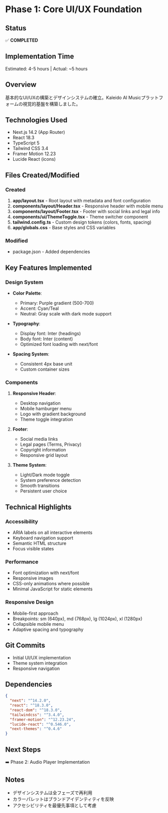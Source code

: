 # Phase 1: Core UI/UX Foundation

## Status
✅ **COMPLETED**

## Implementation Time
Estimated: 4-5 hours | Actual: ~5 hours

## Overview
基本的なUI/UXの構築とデザインシステムの確立。Kaleido AI Musicプラットフォームの視覚的基盤を構築しました。

## Technologies Used
- Next.js 14.2 (App Router)
- React 18.3
- TypeScript 5
- Tailwind CSS 3.4
- Framer Motion 12.23
- Lucide React (icons)

## Files Created/Modified

### Created
1. **app/layout.tsx** - Root layout with metadata and font configuration
2. **components/layout/Header.tsx** - Responsive header with mobile menu
3. **components/layout/Footer.tsx** - Footer with social links and legal info
4. **components/ui/ThemeToggle.tsx** - Theme switcher component
5. **tailwind.config.ts** - Custom design tokens (colors, fonts, spacing)
6. **app/globals.css** - Base styles and CSS variables

### Modified
- package.json - Added dependencies

## Key Features Implemented

### Design System
- **Color Palette**:
  - Primary: Purple gradient (500-700)
  - Accent: Cyan/Teal
  - Neutral: Gray scale with dark mode support

- **Typography**:
  - Display font: Inter (headings)
  - Body font: Inter (content)
  - Optimized font loading with next/font

- **Spacing System**:
  - Consistent 4px base unit
  - Custom container sizes

### Components
1. **Responsive Header**:
   - Desktop navigation
   - Mobile hamburger menu
   - Logo with gradient background
   - Theme toggle integration

2. **Footer**:
   - Social media links
   - Legal pages (Terms, Privacy)
   - Copyright information
   - Responsive grid layout

3. **Theme System**:
   - Light/Dark mode toggle
   - System preference detection
   - Smooth transitions
   - Persistent user choice

## Technical Highlights

### Accessibility
- ARIA labels on all interactive elements
- Keyboard navigation support
- Semantic HTML structure
- Focus visible states

### Performance
- Font optimization with next/font
- Responsive images
- CSS-only animations where possible
- Minimal JavaScript for static elements

### Responsive Design
- Mobile-first approach
- Breakpoints: sm (640px), md (768px), lg (1024px), xl (1280px)
- Collapsible mobile menu
- Adaptive spacing and typography

## Git Commits
- Initial UI/UX implementation
- Theme system integration
- Responsive navigation

## Dependencies
```json
{
  "next": "^14.2.0",
  "react": "^18.3.0",
  "react-dom": "^18.3.0",
  "tailwindcss": "^3.4.0",
  "framer-motion": "^12.23.24",
  "lucide-react": "^0.546.0",
  "next-themes": "^0.4.6"
}
```

## Next Steps
➡️ Phase 2: Audio Player Implementation

## Notes
- デザインシステムは全フェーズで再利用
- カラーパレットはブランドアイデンティティを反映
- アクセシビリティを最優先事項として考慮
